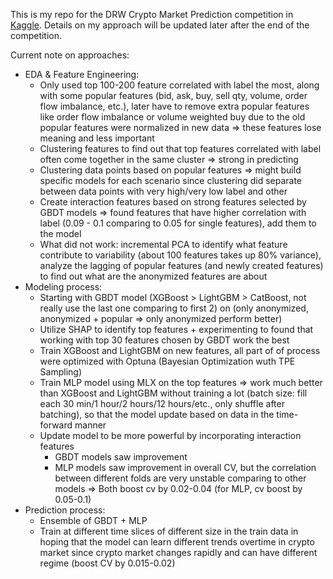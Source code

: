This is my repo for the DRW Crypto Market Prediction competition in [Kaggle](https://www.kaggle.com/competitions/drw-crypto-market-prediction/overview). Details on my approach will be updated later after the end of the competition.

Current note on approaches:
- EDA & Feature Engineering: 
    + Only used top 100-200 feature correlated with label the most, along with some popular features (bid, ask, buy, sell qty, volume, order flow imbalance, etc.), later have to remove extra popular features like order flow imbalance or volume weighted buy due to the old popular features were normalized in new data => these features lose meaning and less important
    + Clustering features to find out that top features correlated with label often come together in the same cluster => strong in predicting
    + Clustering data points based on popular features => might build specific models for each scenario since clustering did separate between data points with very high/very low label and other
    + Create interaction features based on strong features selected by GBDT models 
    => found features that have higher correlation with label (0.09 - 0.1 comparing to 0.05 for single features), add them to the model
    + What did not work: incremental PCA to identify what feature contribute to variability (about 100 features takes up 80% variance), analyze the lagging of popular features (and newly created features) to find out what are the anonymized features are about
- Modeling process:
    + Starting with GBDT model (XGBoost > LightGBM > CatBoost, not really use the last one comparing to first 2) on (only anonymized, anonymized + popular => only anonymized perform better)
    + Utilize SHAP to identify top features + experimenting to found that working with top 30 features chosen by GBDT work the best
    + Train XGBoost and LightGBM on new features, all part of of process were optimized with Optuna (Bayesian Optimization wuth TPE Sampling)
    + Train MLP model using MLX on the top features => work much better than XGBoost and LightGBM without training a lot (batch size: fill each 30 min/1 hour/2 hours/12 hours/etc., only shuffle after batching), so that the model update based on data in the time-forward manner
    + Update model to be more powerful by incorporating interaction features
        - GBDT models saw improvement
        - MLP models saw improvement in overall CV, but the correlation between different folds are very unstable comparing to other models
        => Both boost cv by 0.02-0.04 (for MLP, cv boost by 0.05-0.1)
- Prediction process:
    + Ensemble of GBDT + MLP
    + Train at different time slices of different size in the train data in hoping that the model can learn different trends overtime in crypto market since crypto market changes rapidly and can have different regime (boost CV by 0.015-0.02)
